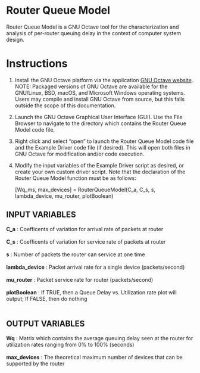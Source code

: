 # Router Queue Model
Router Queue Model is a GNU Octave tool for the characterization and analysis of per-router queuing delay in the context of computer system design.

# Instructions 
  1. Install the GNU Octave platform via the application [GNU Octave website](https://octave.org/download).
     NOTE: Packaged versions of GNU Octave are available for the GNU/Linux, BSD, macOS, and Microsoft Windows operating systems. Users may compile and install GNU Octave from source, but this falls outside the scope of this documentation.
  2. Launch the GNU Octave Graphical User Interface (GUI). Use the File Browser to navigate to the directory which contains the Router Queue Model code file.
  3. Right click and select “open” to launch the Router Queue Model code file and the Example Driver code file (if desired). This will open both files in GNU Octave for modification and/or code execution. 
  4. Modify the input variables of the Example Driver script as desired, or create your own custom driver script. Note that the declaration of the Router Queue Model function must be as follows:
     
     [Wq_ms, max_devices] = RouterQueueModel(C_a, C_s, s, lambda_device, mu_router, plotBoolean)
    


## INPUT VARIABLES 
**C_a** :  Coefficents of variation for arrival rate of packets at router <br> <br>
**C_s** : Coefficents of variation for service rate of packets at router <br> <br>
**s** : Number of packets the router can service at one time <br> <br>
**lambda_device** : Packet arrival rate for a single device (packets/second) <br> <br>
**mu_router** : Packet service rate for router (packets/second) <br> <br>
**plotBoolean** : If TRUE, then a Queue Delay vs. Utilization rate plot will output; If FALSE, then do nothing <br> <br>

## OUTPUT VARIABLES 
**Wq** : Matrix which contains the average queuing delay seen at the router for utilization rates ranging from 0% to 100% (seconds) <br> <br>
**max_devices** : The theoretical maximum number of devices that can be supported by the router <br> <br>

